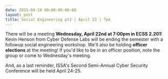 ```yaml
---
date: 2015-04-18 00:00:00-06:00
layout: post
title: Social Engineering pt2 | April 22 | 7pm
---
```


There will be a meeting **Wednesday, April 22nd at 7:00pm in ECSS 2.201**! Kevin Henson from Cyber Defense Labs will be ending the semester with a followup social engineering workshop.
We'll also be holding **officer elections** at the meeting! If you'd like to be in an officer position, note the group or come to Wednesday's meeting.

And, as a last reminder, ISSA's Second Semi-Annual Cyber Security Conference will be held April 24-25.
